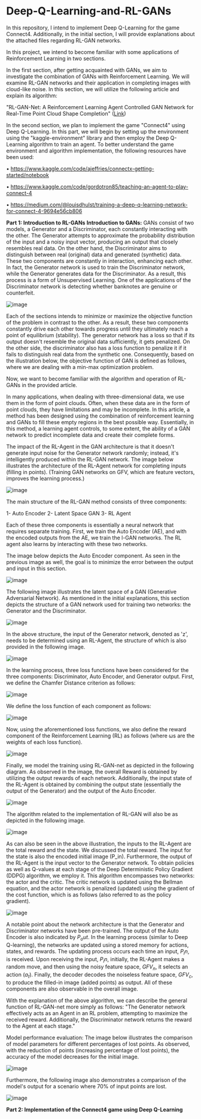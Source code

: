 # Deep-Q-Learning-and-RL-GANs
In this repository, I intend to implement Deep Q-Learning for the game Connect4. Additionally, in the initial section, I will provide explanations about the attached files regarding RL-GAN networks.


In this project, we intend to become familiar with some applications of Reinforcement Learning in two sections.

In the first section, after getting acquainted with GANs, we aim to investigate the combination of GANs with Reinforcement Learning. We will examine RL-GAN networks and their application in completing images with cloud-like noise. In this section, we will utilize the following article and explain its algorithm:

"RL-GAN-Net: A Reinforcement Learning Agent Controlled GAN Network for Real-Time Point Cloud Shape Completion" ([Link](https://arxiv.org/pdf/1904.12304.pdf))

In the second section, we plan to implement the game "Connect4" using Deep Q-Learning. In this part, we will begin by setting up the environment using the "kaggle-environment" library and then employ the Deep Q-Learning algorithm to train an agent. To better understand the game environment and algorithm implementation, the following resources have been used:

  • https://www.kaggle.com/code/ajeffries/connectx-getting-started/notebook

  • https://www.kaggle.com/code/gordotron85/teaching-an-agent-to-play-connect-4

  • https://medium.com/@louisdhulst/training-a-deep-q-learning-network-for-connect-4-9694e56cb806

**Part 1: Introduction to RL-GANs**
**Introduction to GANs:** GANs consist of two models, a Generator and a Discriminator, each constantly interacting with the other. The Generator attempts to approximate the probability distribution of the input and a noisy input vector, producing an output that closely resembles real data. On the other hand, the Discriminator aims to distinguish between real (original) data and generated (synthetic) data. These two components are constantly in interaction, enhancing each other. In fact, the Generator network is used to train the Discriminator network, while the Generator generates data for the Discriminator. As a result, this process is a form of Unsupervised Learning. One of the applications of the Discriminator network is detecting whether banknotes are genuine or counterfeit.

![image](https://github.com/ErfanPanahi/Deep-Q-Learning-and-RL-GANs/assets/107314081/8949024c-5c53-4469-a027-bf67b4f96cbe)

Each of the sections intends to minimize or maximize the objective function of the problem in contrast to the other. As a result, these two components constantly drive each other towards progress until they ultimately reach a point of equilibrium (stability). The generator network has a loss so that if its output doesn't resemble the original data sufficiently, it gets penalized. On the other side, the discriminator also has a loss function to penalize it if it fails to distinguish real data from the synthetic one. Consequently, based on the illustration below, the objective function of GAN is defined as follows, where we are dealing with a min-max optimization problem.

Now, we want to become familiar with the algorithm and operation of RL-GANs in the provided article.

In many applications, when dealing with three-dimensional data, we use them in the form of point clouds. Often, when these data are in the form of point clouds, they have limitations and may be incomplete. In this article, a method has been designed using the combination of reinforcement learning and GANs to fill these empty regions in the best possible way. Essentially, in this method, a learning agent controls, to some extent, the ability of a GAN network to predict incomplete data and create their complete forms.

The impact of the RL-Agent in the GAN architecture is that it doesn't generate input noise for the Generator network randomly; instead, it's intelligently produced within the RL-GAN network. The image below illustrates the architecture of the RL-Agent network for completing inputs (filling in points). (Training GAN networks on GFV, which are feature vectors, improves the learning process.)

![image](https://github.com/ErfanPanahi/Deep-Q-Learning-and-RL-GANs/assets/107314081/0db764f9-d8a1-49d8-b4b7-2b43ff40faf3)

The main structure of the RL-GAN method consists of three components:

1- Auto Encoder
2- Latent Space GAN
3- RL Agent

Each of these three components is essentially a neural network that requires separate training. First, we train the Auto Encoder (AE), and with the encoded outputs from the AE, we train the l-GAN networks. The RL agent also learns by interacting with these two networks.

The image below depicts the Auto Encoder component. As seen in the previous image as well, the goal is to minimize the error between the output and input in this section.

![image](https://github.com/ErfanPanahi/Deep-Q-Learning-and-RL-GANs/assets/107314081/07a33a0c-63b9-49ba-b64d-6f23954f76bc)

The following image illustrates the latent space of a GAN (Generative Adversarial Network). As mentioned in the initial explanations, this section depicts the structure of a GAN network used for training two networks: the Generator and the Discriminator.

![image](https://github.com/ErfanPanahi/Deep-Q-Learning-and-RL-GANs/assets/107314081/e3b21bde-55b1-47fd-95e6-7eb4c4e3e927)

In the above structure, the input of the Generator network, denoted as 'z', needs to be determined using an RL-Agent, the structure of which is also provided in the following image.

![image](https://github.com/ErfanPanahi/Deep-Q-Learning-and-RL-GANs/assets/107314081/d006618c-d540-4d91-98a7-b914494194e3)

In the learning process, three loss functions have been considered for the three components: Discriminator, Auto Encoder, and Generator output. First, we define the Chamfer Distance criterion as follows:

![image](https://github.com/ErfanPanahi/Deep-Q-Learning-and-RL-GANs/assets/107314081/753d1c27-9d3d-419b-a16f-d81878e83f6a)

We define the loss function of each component as follows:

![image](https://github.com/ErfanPanahi/Deep-Q-Learning-and-RL-GANs/assets/107314081/15db9bce-d0ce-4046-af5a-51a6c124d123)

Now, using the aforementioned loss functions, we also define the reward component of the Reinforcement Learning (RL) as follows (where ωs are the weights of each loss function).

![image](https://github.com/ErfanPanahi/Deep-Q-Learning-and-RL-GANs/assets/107314081/ecb36848-3ca7-4458-80a4-cd07de128567)

Finally, we model the training using RL-GAN-net as depicted in the following diagram. As observed in the image, the overall Reward is obtained by utilizing the output rewards of each network. Additionally, the input state of the RL-Agent is obtained by combining the output state (essentially the output of the Generator) and the output of the Auto Encoder.

![image](https://github.com/ErfanPanahi/Deep-Q-Learning-and-RL-GANs/assets/107314081/6ecec60f-c0fe-487f-8ed3-9dd4582aa6a2)

The algorithm related to the implementation of RL-GAN will also be as depicted in the following image.

![image](https://github.com/ErfanPanahi/Deep-Q-Learning-and-RL-GANs/assets/107314081/8263bdf9-7de1-450c-9063-689b3aacb25e)

As can also be seen in the above illustration, the inputs to the RL-Agent are the total reward and the state. We discussed the total reward. The input for the state is also the encoded initial image (P_in). Furthermore, the output of the RL-Agent is the input vector to the Generator network. To obtain policies as well as Q-values at each stage of the Deep Deterministic Policy Gradient (DDPG) algorithm, we employ it. This algorithm encompasses two networks: the actor and the critic. The critic network is updated using the Bellman equation, and the actor network is penalized (updated) using the gradient of the cost function, which is as follows (also referred to as the policy gradient).

![image](https://github.com/ErfanPanahi/Deep-Q-Learning-and-RL-GANs/assets/107314081/4aaa723f-3f44-471d-9813-228b3a04381a)

A notable point about the network architecture is that the Generator and Discriminator networks have been pre-trained. The output of the Auto Encoder is also indicated by $P_out$. In the learning process (similar to Deep Q-learning), the networks are updated using a stored memory for actions, states, and rewards. The updating process occurs each time an input, $P_in$, is received. Upon receiving the input, $P_in$, initially, the RL-Agent makes a random move, and then using the noisy feature space, $GFV_n$, it selects an action ($a_t$). Finally, the decoder decodes the noiseless feature space, $GFV_c$, to produce the filled-in image (added points) as output. All of these components are also observable in the overall image.

With the explanation of the above algorithm, we can describe the general function of RL-GAN-net more simply as follows:
"The Generator network effectively acts as an Agent in an RL problem, attempting to maximize the received reward. Additionally, the Discriminator network returns the reward to the Agent at each stage."

Model performance evaluation: The image below illustrates the comparison of model parameters for different percentages of lost points. As observed, with the reduction of points (increasing percentage of lost points), the accuracy of the model decreases for the initial image.

![image](https://github.com/ErfanPanahi/Deep-Q-Learning-and-RL-GANs/assets/107314081/ac1115af-b48f-404a-8a8a-f372e8c693ad)

Furthermore, the following image also demonstrates a comparison of the model's output for a scenario where 70% of input points are lost.

![image](https://github.com/ErfanPanahi/Deep-Q-Learning-and-RL-GANs/assets/107314081/4cbaa2e1-a9ba-4d24-ba9d-726e1634c40c)


**Part 2: Implementation of the Connect4 game using Deep Q-Learning**
